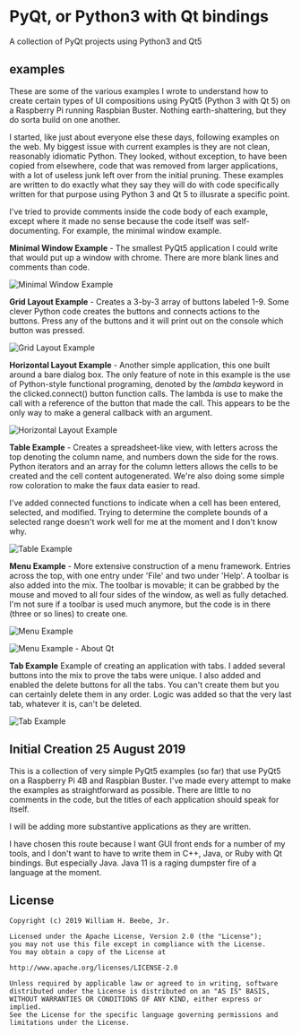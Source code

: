 # PyQt, or Python3 with Qt bindings

A collection of PyQt projects using Python3 and Qt5

## examples

These are some of the various examples I wrote to understand how to create
certain types of UI compositions using PyQt5 (Python 3 with Qt 5)
on a Raspberry Pi running Raspbian Buster. Nothing earth-shattering, but
they do sorta build on one another.

I started, like just about everyone else these days,
following examples on the web. My biggest issue with current examples is they are
not clean, reasonably idiomatic Python. They looked, without exception,
to have been copied from elsewhere, code that was removed from larger applications,
with a lot of useless junk left over from the initial pruning. These examples
are written to do exactly what they say they will do with code specifically written
for that purpose using Python 3 and Qt 5 to illusrate a specific point.

I've tried to provide comments inside the code body of each example, except
where it made no sense because the code itself was self-documenting. For example,
the minimal window example.

**Minimal Window Example** - The smallest PyQt5 application I could write that
would put up a window with chrome. There are more blank lines and comments
than code.

![Minimal Window Example](https://github.com/wbeebe/pyqt/blob/master/screenshots/minimal-window-example.png)

**Grid Layout Example** - Creates a 3-by-3 array of buttons labeled 1-9. Some clever
Python code creates the buttons and connects actions to the buttons. Press any of
the buttons and it will print out on the console which button was pressed.

![Grid Layout Example](https://github.com/wbeebe/pyqt/blob/master/screenshots/grid-layout-example.png)

**Horizontal Layout Example** - Another simple application, this one built around a bare
dialog box. The only feature of note in this example is the use of Python-style
functional programing, denoted by the _lambda_ keyword in the clicked.connect() button
function calls. The lambda is use to make the call with a reference of the button
that made the call. This appears to be the only way to make a general callback with
an argument.

![Horizontal Layout Example](https://github.com/wbeebe/pyqt/blob/master/screenshots/horizontal-layout-example.png)

**Table Example** - Creates a spreadsheet-like view, with letters across the top
denoting the column name, and numbers down the side for the rows. Python iterators
and an array for the column letters allows the cells to be created and the cell
content autogenerated. We're also doing some simple row coloration to make the 
faux data easier to read.

I've added connected functions to indicate when a cell has been entered, selected,
and modified. Trying to determine the complete bounds of a selected range doesn't
work well for me at the moment and I don't know why.

![Table Example](https://github.com/wbeebe/pyqt/blob/master/screenshots/table-example.png)

**Menu Example** - More extensive construction of a menu framework. Entries across the top,
with one entry under 'File' and two under 'Help'. A toolbar is also added into the mix.
The toolbar is movable; it can be grabbed by the mouse and moved to all four sides of the
window, as well as fully detached. I'm not sure if a toolbar is used much anymore, but the
code is in there (three or so lines) to create one.

![Menu Example](https://github.com/wbeebe/pyqt/blob/master/screenshots/menu-example-1.png)

![Menu Example - About Qt](https://github.com/wbeebe/pyqt/blob/master/screenshots/menu-example-2.png)

**Tab Example** Example of creating an application with tabs. I added several buttons into
the mix to prove the tabs were unique. I also added and enabled the delete buttons for all
the tabs. You can't create them but you can certainly delete them in any order. Logic was
added so that the very last tab, whatever it is, can't be deleted.

![Tab Example](https://github.com/wbeebe/pyqt/blob/master/screenshots/tab-example.png)

## Initial Creation 25 August 2019

This is a collection of very simple PyQt5 examples (so far) that use
PyQt5 on a Raspberry Pi 4B and Raspbian Buster. I've made every attempt
to make the examples as straightforward as possible. There are little
to no comments in the code, but the titles of each application should
speak for itself.

I will be adding more substantive applications as they are written.

I have chosen this route because I want GUI front ends for a number
of my tools, and I don't want to have to write them in C++, Java, or
Ruby with Qt bindings. But especially Java. Java 11 is a raging
dumpster fire of a language at the moment.

## License

    Copyright (c) 2019 William H. Beebe, Jr.

    Licensed under the Apache License, Version 2.0 (the "License");
    you may not use this file except in compliance with the License.
    You may obtain a copy of the License at

    http://www.apache.org/licenses/LICENSE-2.0

    Unless required by applicable law or agreed to in writing, software
    distributed under the License is distributed on an "AS IS" BASIS,
    WITHOUT WARRANTIES OR CONDITIONS OF ANY KIND, either express or implied.
    See the License for the specific language governing permissions and
    limitations under the License.
